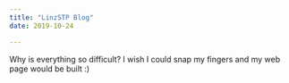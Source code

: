 ```yaml
---
title: "LinzSTP Blog"
date: 2019-10-24

---
```

Why is everything so difficult? I wish I could snap my fingers and my web page would be built :)
